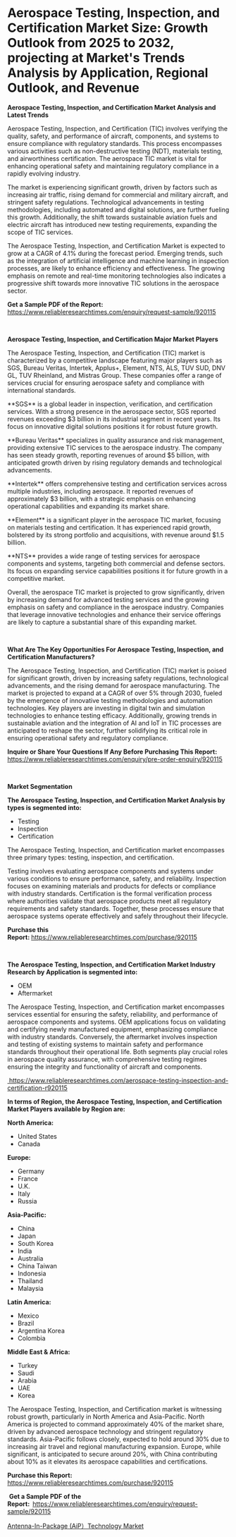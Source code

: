 <p><h1>Aerospace Testing, Inspection, and Certification Market Size: Growth Outlook from 2025 to 2032, projecting at Market's Trends Analysis by Application, Regional Outlook, and Revenue</h1></p><p><strong>Aerospace Testing, Inspection, and Certification Market Analysis and Latest Trends</strong></p>
<p><p>Aerospace Testing, Inspection, and Certification (TIC) involves verifying the quality, safety, and performance of aircraft, components, and systems to ensure compliance with regulatory standards. This process encompasses various activities such as non-destructive testing (NDT), materials testing, and airworthiness certification. The aerospace TIC market is vital for enhancing operational safety and maintaining regulatory compliance in a rapidly evolving industry.</p><p>The market is experiencing significant growth, driven by factors such as increasing air traffic, rising demand for commercial and military aircraft, and stringent safety regulations. Technological advancements in testing methodologies, including automated and digital solutions, are further fueling this growth. Additionally, the shift towards sustainable aviation fuels and electric aircraft has introduced new testing requirements, expanding the scope of TIC services. </p><p>The Aerospace Testing, Inspection, and Certification Market is expected to grow at a CAGR of 4.1% during the forecast period. Emerging trends, such as the integration of artificial intelligence and machine learning in inspection processes, are likely to enhance efficiency and effectiveness. The growing emphasis on remote and real-time monitoring technologies also indicates a progressive shift towards more innovative TIC solutions in the aerospace sector.</p></p>
<p><strong>Get a Sample PDF of the Report:&nbsp;</strong> <a href="https://www.reliableresearchtimes.com/enquiry/request-sample/920115?utm_campaign=3290&utm_medium=2&utm_source=Github&utm_content=ia&utm_term=21032025&utm_id=aerospace-testing-inspection-and-certification">https://www.reliableresearchtimes.com/enquiry/request-sample/920115</a></p>
<p>&nbsp;</p>
<p><strong>Aerospace Testing, Inspection, and Certification Major Market Players</strong></p>
<p><p>The Aerospace Testing, Inspection, and Certification (TIC) market is characterized by a competitive landscape featuring major players such as SGS, Bureau Veritas, Intertek, Applus+, Element, NTS, ALS, TUV SUD, DNV GL, TUV Rheinland, and Mistras Group. These companies offer a range of services crucial for ensuring aerospace safety and compliance with international standards.</p><p>**SGS** is a global leader in inspection, verification, and certification services. With a strong presence in the aerospace sector, SGS reported revenues exceeding $3 billion in its industrial segment in recent years. Its focus on innovative digital solutions positions it for robust future growth.</p><p>**Bureau Veritas** specializes in quality assurance and risk management, providing extensive TIC services to the aerospace industry. The company has seen steady growth, reporting revenues of around $5 billion, with anticipated growth driven by rising regulatory demands and technological advancements.</p><p>**Intertek** offers comprehensive testing and certification services across multiple industries, including aerospace. It reported revenues of approximately $3 billion, with a strategic emphasis on enhancing operational capabilities and expanding its market share.</p><p>**Element** is a significant player in the aerospace TIC market, focusing on materials testing and certification. It has experienced rapid growth, bolstered by its strong portfolio and acquisitions, with revenue around $1.5 billion.</p><p>**NTS** provides a wide range of testing services for aerospace components and systems, targeting both commercial and defense sectors. Its focus on expanding service capabilities positions it for future growth in a competitive market.</p><p>Overall, the aerospace TIC market is projected to grow significantly, driven by increasing demand for advanced testing services and the growing emphasis on safety and compliance in the aerospace industry. Companies that leverage innovative technologies and enhance their service offerings are likely to capture a substantial share of this expanding market.</p></p>
<p>&nbsp;</p>
<p><strong>What Are The Key Opportunities For Aerospace Testing, Inspection, and Certification Manufacturers?</strong></p>
<p><p>The Aerospace Testing, Inspection, and Certification (TIC) market is poised for significant growth, driven by increasing safety regulations, technological advancements, and the rising demand for aerospace manufacturing. The market is projected to expand at a CAGR of over 5% through 2030, fueled by the emergence of innovative testing methodologies and automation technologies. Key players are investing in digital twin and simulation technologies to enhance testing efficacy. Additionally, growing trends in sustainable aviation and the integration of AI and IoT in TIC processes are anticipated to reshape the sector, further solidifying its critical role in ensuring operational safety and regulatory compliance.</p></p>
<p><strong>Inquire or Share Your Questions If Any Before Purchasing This Report:</strong> <a href="https://www.reliableresearchtimes.com/enquiry/pre-order-enquiry/920115?utm_campaign=3290&utm_medium=2&utm_source=Github&utm_content=ia&utm_term=21032025&utm_id=aerospace-testing-inspection-and-certification">https://www.reliableresearchtimes.com/enquiry/pre-order-enquiry/920115</a></p>
<p>&nbsp;</p>
<p><strong>Market Segmentation</strong></p>
<p><strong>The Aerospace Testing, Inspection, and Certification Market Analysis by types is segmented into:</strong></p>
<p><ul><li>Testing</li><li>Inspection</li><li>Certification</li></ul></p>
<p><p>The Aerospace Testing, Inspection, and Certification market encompasses three primary types: testing, inspection, and certification. </p><p>Testing involves evaluating aerospace components and systems under various conditions to ensure performance, safety, and reliability. Inspection focuses on examining materials and products for defects or compliance with industry standards. Certification is the formal verification process where authorities validate that aerospace products meet all regulatory requirements and safety standards. Together, these processes ensure that aerospace systems operate effectively and safely throughout their lifecycle.</p></p>
<p><strong>Purchase this Report:&nbsp;</strong><a href="https://www.reliableresearchtimes.com/purchase/920115?utm_campaign=3290&utm_medium=2&utm_source=Github&utm_content=ia&utm_term=21032025&utm_id=aerospace-testing-inspection-and-certification">https://www.reliableresearchtimes.com/purchase/920115</a></p>
<p>&nbsp;</p>
<p><strong>The Aerospace Testing, Inspection, and Certification Market Industry Research by Application is segmented into:</strong></p>
<p><ul><li>OEM</li><li>Aftermarket</li></ul></p>
<p><p>The Aerospace Testing, Inspection, and Certification market encompasses services essential for ensuring the safety, reliability, and performance of aerospace components and systems. OEM applications focus on validating and certifying newly manufactured equipment, emphasizing compliance with industry standards. Conversely, the aftermarket involves inspection and testing of existing systems to maintain safety and performance standards throughout their operational life. Both segments play crucial roles in aerospace quality assurance, with comprehensive testing regimes ensuring the integrity and functionality of aircraft and components.</p></p>
<p><a href="https://www.reliableresearchtimes.com/aerospace-testing-inspection-and-certification-r920115?utm_campaign=3290&utm_medium=2&utm_source=Github&utm_content=ia&utm_term=21032025&utm_id=aerospace-testing-inspection-and-certification">&nbsp;https://www.reliableresearchtimes.com/aerospace-testing-inspection-and-certification-r920115</a></p>
<p><strong>In terms of Region, the Aerospace Testing, Inspection, and Certification Market Players available by Region are:</strong></p>
<p>
    <p> <strong> North America: </strong>
        <ul>
            <li>United States</li>
            <li>Canada</li>
        </ul>
        </p> 
    <p> <strong> Europe: </strong>
        <ul>
            <li>Germany</li>
            <li>France</li>
            <li>U.K.</li>
            <li>Italy</li>
            <li>Russia</li>
        </ul>
        </p> 
    <p> <strong> Asia-Pacific: </strong>
        <ul>
            <li>China</li>
            <li>Japan</li>
            <li>South Korea</li>
            <li>India</li>
            <li>Australia</li>
            <li>China Taiwan</li>
            <li>Indonesia</li>
            <li>Thailand</li>
            <li>Malaysia</li>
        </ul>
        </p> 
    <p> <strong> Latin America: </strong>
        <ul>
            <li>Mexico</li>
            <li>Brazil</li>
            <li>Argentina Korea</li>
            <li>Colombia</li>
        </ul>
        </p> 
    <p> <strong> Middle East & Africa: </strong>
        <ul>
            <li>Turkey</li>
            <li>Saudi</li>
            <li>Arabia</li>
            <li>UAE</li>
            <li>Korea</li>
        </ul>
    </p>
    </p>
<p><p>The Aerospace Testing, Inspection, and Certification market is witnessing robust growth, particularly in North America and Asia-Pacific. North America is projected to command approximately 40% of the market share, driven by advanced aerospace technology and stringent regulatory standards. Asia-Pacific follows closely, expected to hold around 30% due to increasing air travel and regional manufacturing expansion. Europe, while significant, is anticipated to secure around 20%, with China contributing about 10% as it elevates its aerospace capabilities and certifications.</p></p>
<p><strong>Purchase this Report: </strong><a href="https://www.reliableresearchtimes.com/purchase/920115?utm_campaign=3290&utm_medium=2&utm_source=Github&utm_content=ia&utm_term=21032025&utm_id=aerospace-testing-inspection-and-certification">https://www.reliableresearchtimes.com/purchase/920115</a></p>
<p>&nbsp;<strong>Get a Sample PDF of the Report:&nbsp;&nbsp;</strong><a href="https://www.reliableresearchtimes.com/enquiry/request-sample/920115?utm_campaign=3290&utm_medium=2&utm_source=Github&utm_content=ia&utm_term=21032025&utm_id=aerospace-testing-inspection-and-certification">https://www.reliableresearchtimes.com/enquiry/request-sample/920115</a></p>
<p><strong></strong></p>
<p><p><a href="https://github.com/joshuagarcia509/Market-Research-Report-List-1/blob/main/antenna-in-package-aiptechnology-market.md?utm_campaign=3290&utm_medium=2&utm_source=Github&utm_content=ia&utm_term=21032025&utm_id=aerospace-testing-inspection-and-certification">Antenna-In-Package (AiP）Technology Market</a></p></p>